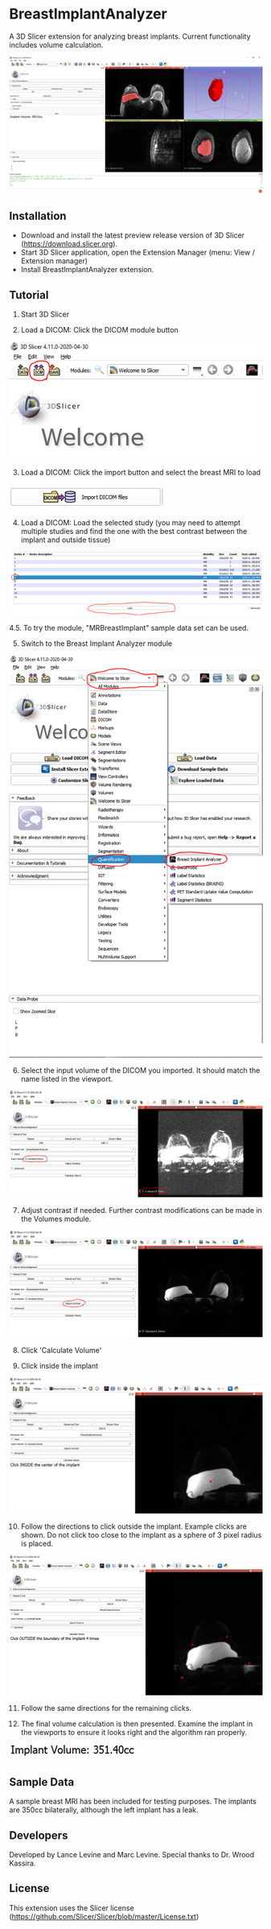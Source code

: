 # BreastImplantAnalyzer
A 3D Slicer extension for analyzing breast implants. Current functionality includes volume calculation.

![Alt text](Screenshot01.PNG?raw=true "BreastImplantAnalyzer User Interface")

## Installation

* Download and install the latest preview release version of 3D Slicer (https://download.slicer.org).
* Start 3D Slicer application, open the Extension Manager (menu: View / Extension manager)
* Install BreastImplantAnalyzer extension.

## Tutorial

1. Start 3D Slicer

2. Load a DICOM: Click the DICOM module button

![Alt text](img/DICOM.PNG?raw=true "Load DICOM")

3. Load a DICOM: Click the import button and select the breast MRI to load

![Alt text](img/Import.PNG?raw=true "Import DICOM")

4. Load a DICOM: Load the selected study (you may need to attempt multiple studies and find the one with the best contrast between the implant and outside tissue)

![Alt text](img/Load.PNG?raw=true "Load DICOM")

4.5. To try the module, "MRBreastImplant" sample data set can be used.

5. Switch to the Breast Implant Analyzer module

![Alt text](img/module.PNG?raw=true "Switch to module")

6. Select the input volume of the DICOM you imported. It should match the name listed in the viewport.

![Alt text](img/input.PNG?raw=true "Select input volume")

7. Adjust contrast if needed. Further contrast modifications can be made in the Volumes module.

![Alt text](img/adjust.PNG?raw=true "Select input volume")

8. Click 'Calculate Volume'

9. Click inside the implant

![Alt text](img/inside.PNG?raw=true "Select inside the implant")

10. Follow the directions to click outside the implant. Example clicks are shown. Do not click too close to the implant as a sphere of 3 pixel radius is placed.

![Alt text](img/outside.PNG?raw=true "Select inside the implant")

11. Follow the same directions for the remaining clicks.

12. The final volume calculation is then presented. Examine the implant in the viewports to ensure it looks right and the algorithm ran properly.

![Alt text](img/volume.PNG?raw=true "The final volume calculation")

## Sample Data
A sample breast MRI has been included for testing purposes. The implants are 350cc bilaterally, although the left implant has a leak.

## Developers
Developed by Lance Levine and Marc Levine. Special thanks to Dr. Wrood Kassira.

## License
This extension uses the Slicer license (https://github.com/Slicer/Slicer/blob/master/License.txt)
